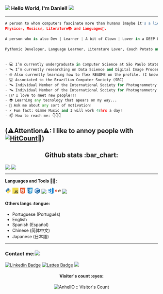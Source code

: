 ### <img src="https://github.com/TheDudeThatCode/TheDudeThatCode/blob/master/Assets/Hi.gif" width="29px"> Hello World, I'm Daniel!  <img src="https://github.com/TheDudeThatCode/TheDudeThatCode/blob/master/Assets/Earth.gif" width="24px">
---- 

```Python
A person to whom computers fascinate more than humans (maybe it's a lie), a person with great interest in Astronomy🔭, 
Physics⚛️, Musics🎶, Literature📚 and Languages📖.

A person who is also Dev | Learner | A bit of Clown | Lover in a DEEP Life!!

Pythonic Developer, Language Learner, Literature Lover, Couch Potato and Workaholic in the same time and much more...LOL


- 💻 I’m currently undergraduate in Computer Science at São Paulo State University (UNESP), Brazil.
- 🛰 I’m currently researching on Data Science and Digital Image Processing applied to Remote Sensing.
- 🤓 Also currently learning how to flex README on the profile. (I know...everytime is "currently")
- 💻 Associated to the Brazilian Computer Society (SBC)
- 🛰 Individual Member of the International Society for Photogrammetry and Remote Sensing Student Consortium (ISPRS Student Consortium) 
- 🛰 Individual Member of the International Society for Photogrammetry and Remote Sensing (ISPRS)
- 🤸‍♂️ I love to meet new people!!!
- 👽 Learning any tecnology that apears on my way...
- 💬 Ask me about any sort of motivation!
- ⚡ Fun fact: Gimme Music and I will work 48hrs a day!
- 📫 How to reach me: 👇👇👇
```
(⚠Attention⚠: I like to annoy people with [![HitCount](https://error)](https://error)🧙)
---- 
<h2 align="center">Github stats :bar_chart:</h2>

<a href="https://github.com/anuraghazra/github-readme-stats">
  <img align="center" src="https://github-readme-stats.vercel.app/api?username=yingyangtongxue&count_private=true&show_icons=true&theme=chartreuse-dark" />
</a>
<a href="https://github.com/anuraghazra/convoychat">
  <img align="center" src="https://github-readme-stats.vercel.app/api/top-langs/?username=yingyangtongxue&layout=compact&theme=chartreuse-dark&count_private=true" />
</a>

----

**Languages and Tools :man_technologist::**  

<code><img height="20" src="https://raw.githubusercontent.com/devicons/devicon/master/icons/python/python-original.svg"></code>
<code><img height="20" src="https://raw.githubusercontent.com/github/explore/80688e429a7d4ef2fca1e82350fe8e3517d3494d/topics/javascript/javascript.png"></code>
<code><img height="20" src="https://raw.githubusercontent.com/devicons/devicon/master/icons/html5/html5-original.svg"></code>
<code><img height="20" src="https://raw.githubusercontent.com/devicons/devicon/master/icons/css3/css3-original.svg"></code>
<code><img height="20" src="https://raw.githubusercontent.com/devicons/devicon/master/icons/c/c-original.svg"></code>
<code><img height="20" src="https://www.flaticon.com/svg/static/icons/svg/226/226777.svg"></code>
<code><img height="20" src="https://raw.githubusercontent.com/github/explore/80688e429a7d4ef2fca1e82350fe8e3517d3494d/topics/visual-studio-code/visual-studio-code.png"></code>
<code><img height="20" src="https://raw.githubusercontent.com/github/explore/80688e429a7d4ef2fca1e82350fe8e3517d3494d/topics/git/git.png"></code>
<code><img height="20" src="https://upload.wikimedia.org/wikipedia/commons/0/01/Windows_Terminal_Logo_256x256.png"></code>


<h4>Others langs :tongue:</h4>

* Portuguese (Português)
* English 
* Spanish (Español) 
* Chinese (简体中文) 
* Japanese (日本語)

---- 

### Contact me:<img src="https://github.com/TheDudeThatCode/TheDudeThatCode/blob/master/Assets/Handshake.gif" height="32px">

[![Linkedin Badge](https://img.shields.io/badge/-LinkedIn-blue?style=flat-square&logo=Linkedin&logoColor=white&link=https://www.linkedin.com/in/daniel-nunes-monteiro-789094185)](https://www.linkedin.com/in/daniel-nunes-monteiro-789094185)
[![Lattes Badge](https://img.shields.io/badge/Lattes-blue?link=http://lattes.cnpq.br/5712124977837346)](http://lattes.cnpq.br/5712124977837346)
<a href = "mailto: daniel.n.monteiro@unesp.com"><img src="https://img.shields.io/badge/Gmail-red?style=flat-square&logo=Gmail&logoColor=white" target="_blank"></a>

<h4 align="center">Visitor's count :eyes:</h4>

<p align="center"><img src="https://profile-counter.glitch.me/{AnhellO}/count.svg" alt="AnhellO :: Visitor's Count" /></p>
